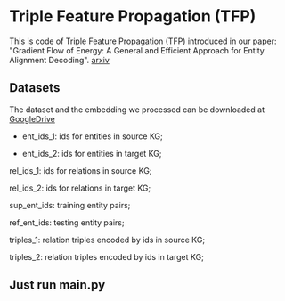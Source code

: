 # Triple Feature Propagation (TFP)

This is code of Triple Feature Propagation (TFP) introduced in our paper: "Gradient Flow of Energy: A General and Efficient Approach for Entity Alignment Decoding". [arxiv](https://arxiv.org/abs/2401.12798)

## Datasets

The dataset and the embedding we processed can be downloaded at [GoogleDrive](https://drive.google.com/file/d/1wptKenCyYXvIfuNXjuE2dWmbHHkib3-5/view?usp=drive_link)

* ent_ids_1: ids for entities in source KG;

* ent_ids_2: ids for entities in target KG;

rel_ids_1: ids for relations in source KG;

rel_ids_2: ids for relations in target KG;

sup_ent_ids: training entity pairs;

ref_ent_ids: testing entity pairs;

triples_1: relation triples encoded by ids in source KG;

triples_2: relation triples encoded by ids in target KG;


## Just run main.py
